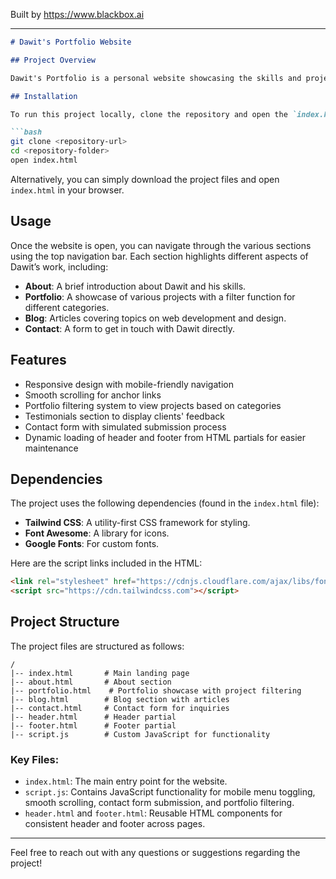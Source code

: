 
Built by https://www.blackbox.ai

---

```markdown
# Dawit's Portfolio Website

## Project Overview

Dawit's Portfolio is a personal website showcasing the skills and projects of a full-stack developer and UI designer. The website is designed to provide potential clients and employers with a view of Dawit's work and expertise in various technologies. It includes sections such as the Hero introduction, Featured Work, Testimonials, and a comprehensive portfolio layout.

## Installation

To run this project locally, clone the repository and open the `index.html` file in your web browser.

```bash
git clone <repository-url>
cd <repository-folder>
open index.html
```

Alternatively, you can simply download the project files and open `index.html` in your browser.

## Usage

Once the website is open, you can navigate through the various sections using the top navigation bar. Each section highlights different aspects of Dawit’s work, including:

- **About**: A brief introduction about Dawit and his skills.
- **Portfolio**: A showcase of various projects with a filter function for different categories.
- **Blog**: Articles covering topics on web development and design.
- **Contact**: A form to get in touch with Dawit directly.

## Features

- Responsive design with mobile-friendly navigation
- Smooth scrolling for anchor links
- Portfolio filtering system to view projects based on categories
- Testimonials section to display clients' feedback
- Contact form with simulated submission process
- Dynamic loading of header and footer from HTML partials for easier maintenance

## Dependencies

The project uses the following dependencies (found in the `index.html` file):

- **Tailwind CSS**: A utility-first CSS framework for styling.
- **Font Awesome**: A library for icons.
- **Google Fonts**: For custom fonts.

Here are the script links included in the HTML:

```html
<link rel="stylesheet" href="https://cdnjs.cloudflare.com/ajax/libs/font-awesome/6.4.0/css/all.min.css">
<script src="https://cdn.tailwindcss.com"></script>
```

## Project Structure

The project files are structured as follows:

```plaintext
/
|-- index.html       # Main landing page
|-- about.html       # About section
|-- portfolio.html    # Portfolio showcase with project filtering
|-- blog.html        # Blog section with articles
|-- contact.html     # Contact form for inquiries
|-- header.html      # Header partial
|-- footer.html      # Footer partial
|-- script.js        # Custom JavaScript for functionality
```

### Key Files:

- `index.html`: The main entry point for the website.
- `script.js`: Contains JavaScript functionality for mobile menu toggling, smooth scrolling, contact form submission, and portfolio filtering.
- `header.html` and `footer.html`: Reusable HTML components for consistent header and footer across pages.

---

Feel free to reach out with any questions or suggestions regarding the project!
```